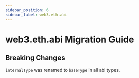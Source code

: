 ```yaml
---
sidebar_position: 6
sidebar_label: web3.eth.abi
---
```


# web3.eth.abi Migration Guide

## Breaking Changes

`internalType` was renamed to `baseType` in all abi types.
